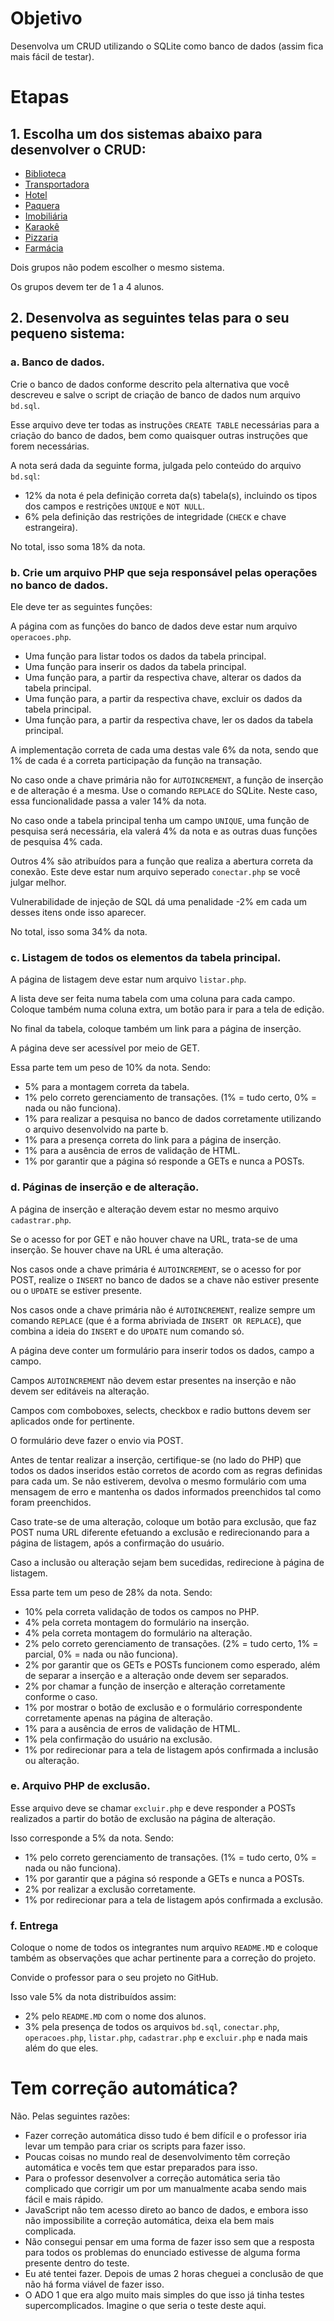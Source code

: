 # Objetivo

Desenvolva um CRUD utilizando o SQLite como banco de dados (assim fica mais fácil de testar).

# Etapas

## 1. Escolha um dos sistemas abaixo para desenvolver o CRUD:

* [Biblioteca](BIBLIOTECA.md)
* [Transportadora](TRANSPORTADORA.md)
* [Hotel](HOTEL.md)
* [Paquera](PAQUERA.md)
* [Imobiliária](IMOBILIARIA.md)
* [Karaokê](KARAOKE.md)
* [Pizzaria](PIZZARIA.md)
* [Farmácia](FARMACIA.md)

Dois grupos não podem escolher o mesmo sistema.

Os grupos devem ter de 1 a 4 alunos.

## 2. Desenvolva as seguintes telas para o seu pequeno sistema:

### a. Banco de dados.

Crie o banco de dados conforme descrito pela alternativa que você descreveu e salve o script de criação de banco de dados num arquivo `bd.sql`.

Esse arquivo deve ter todas as instruções `CREATE TABLE` necessárias para a criação do banco de dados, bem como quaisquer outras instruções que forem necessárias.

A nota será dada da seguinte forma, julgada pelo conteúdo do arquivo `bd.sql`:

* 12% da nota é pela definição correta da(s) tabela(s), incluindo os tipos dos campos e restrições `UNIQUE` e `NOT NULL`.
* 6% pela definição das restrições de integridade (`CHECK` e chave estrangeira).

No total, isso soma 18% da nota.

### b. Crie um arquivo PHP que seja responsável pelas operações no banco de dados.

Ele deve ter as seguintes funções:

A página com as funções do banco de dados deve estar num arquivo `operacoes.php`.

* Uma função para listar todos os dados da tabela principal.
* Uma função para inserir os dados da tabela principal.
* Uma função para, a partir da respectiva chave, alterar os dados da tabela principal.
* Uma função para, a partir da respectiva chave, excluir os dados da tabela principal.
* Uma função para, a partir da respectiva chave, ler os dados da tabela principal.

A implementação correta de cada uma destas vale 6% da nota, sendo que 1% de cada é a correta participação da função na transação.

No caso onde a chave primária não for `AUTOINCREMENT`, a função de inserção e de alteração é a mesma. Use o comando `REPLACE` do SQLite. Neste caso, essa funcionalidade passa a valer 14% da nota.

No caso onde a tabela principal tenha um campo `UNIQUE`, uma função de pesquisa será necessária, ela valerá 4% da nota e as outras duas funções de pesquisa 4% cada.

Outros 4% são atribuídos para a função que realiza a abertura correta da conexão. Este deve estar num arquivo seperado `conectar.php` se você julgar melhor.

Vulnerabilidade de injeção de SQL dá uma penalidade -2% em cada um desses itens onde isso aparecer.

No total, isso soma 34% da nota.

### c. Listagem de todos os elementos da tabela principal.

A página de listagem deve estar num arquivo `listar.php`.

A lista deve ser feita numa tabela com uma coluna para cada campo. Coloque também numa coluna extra, um botão para ir para a tela de edição.

No final da tabela, coloque também um link para a página de inserção.

A página deve ser acessível por meio de GET.

Essa parte tem um peso de 10% da nota. Sendo:
* 5% para a montagem correta da tabela.
* 1% pelo correto gerenciamento de transações. (1% = tudo certo, 0% = nada ou não funciona).
* 1% para realizar a pesquisa no banco de dados corretamente utilizando o arquivo desenvolvido na parte b.
* 1% para a presença correta do link para a página de inserção.
* 1% para a ausência de erros de validação de HTML.
* 1% por garantir que a página só responde a GETs e nunca a POSTs.

### d. Páginas de inserção e de alteração.

A página de inserção e alteração devem estar no mesmo arquivo `cadastrar.php`.

Se o acesso for por GET e não houver chave na URL, trata-se de uma inserção. Se houver chave na URL é uma alteração.

Nos casos onde a chave primária é `AUTOINCREMENT`, se o acesso for por POST, realize o `INSERT` no banco de dados se a chave não estiver presente ou o `UPDATE` se estiver presente.

Nos casos onde a chave primária não é `AUTOINCREMENT`, realize sempre um comando `REPLACE` (que é a forma abriviada de `INSERT OR REPLACE`), que combina a ideia do `INSERT` e do `UPDATE` num comando só.

A página deve conter um formulário para inserir todos os dados, campo a campo.

Campos `AUTOINCREMENT` não devem estar presentes na inserção e não devem ser editáveis na alteração.

Campos com comboboxes, selects, checkbox e radio buttons devem ser aplicados onde for pertinente.

O formulário deve fazer o envio via POST.

Antes de tentar realizar a inserção, certifique-se (no lado do PHP) que todos os dados inseridos estão corretos de acordo com as regras definidas para cada um.
Se não estiverem, devolva o mesmo formulário com uma mensagem de erro e mantenha os dados informados preenchidos tal como foram preenchidos.

Caso trate-se de uma alteração, coloque um botão para exclusão, que faz POST numa URL diferente efetuando a exclusão e redirecionando para a página de listagem, após a confirmação do usuário.

Caso a inclusão ou alteração sejam bem sucedidas, redirecione à página de listagem.

Essa parte tem um peso de 28% da nota. Sendo:
* 10% pela correta validação de todos os campos no PHP.
* 4% pela correta montagem do formulário na inserção.
* 4% pela correta montagem do formulário na alteração.
* 2% pelo correto gerenciamento de transações. (2% = tudo certo, 1% = parcial, 0% = nada ou não funciona).
* 2% por garantir que os GETs e POSTs funcionem como esperado, além de separar a inserção e a alteração onde devem ser separados.
* 2% por chamar a função de inserção e alteração corretamente conforme o caso.
* 1% por mostrar o botão de exclusão e o formulário correspondente corretamente apenas na página de alteração.
* 1% para a ausência de erros de validação de HTML.
* 1% pela confirmação do usuário na exclusão.
* 1% por redirecionar para a tela de listagem após confirmada a inclusão ou alteração.

### e. Arquivo PHP de exclusão.

Esse arquivo deve se chamar `excluir.php` e deve responder a POSTs realizados a partir do botão de exclusão na página de alteração.

Isso corresponde a 5% da nota. Sendo:
* 1% pelo correto gerenciamento de transações. (1% = tudo certo, 0% = nada ou não funciona).
* 1% por garantir que a página só responde a GETs e nunca a POSTs.
* 2% por realizar a exclusão corretamente.
* 1% por redirecionar para a tela de listagem após confirmada a exclusão.

### f. Entrega

Coloque o nome de todos os integrantes num arquivo `README.MD` e coloque também as observações que achar pertinente para a correção do projeto.

Convide o professor para o seu projeto no GitHub.

Isso vale 5% da nota distribuídos assim:

* 2% pelo `README.MD` com o nome dos alunos.
* 3% pela presença de todos os arquivos `bd.sql`, `conectar.php`, `operacoes.php`, `listar.php`, `cadastrar.php` e `excluir.php` e nada mais além do que eles.

# Tem correção automática?

Não. Pelas seguintes razões:

* Fazer correção automática disso tudo é bem difícil e o professor iria levar um tempão para criar os scripts para fazer isso.
* Poucas coisas no mundo real de desenvolvimento têm correção automática e vocês tem que estar preparados para isso.
* Para o professor desenvolver a correção automática seria tão complicado que corrigir um por um manualmente acaba sendo mais fácil e mais rápido.
* JavaScript não tem acesso direto ao banco de dados, e embora isso não impossibilite a correção automática, deixa ela bem mais complicada.
* Não consegui pensar em uma forma de fazer isso sem que a resposta para todos os problemas do enunciado estivesse de alguma forma presente dentro do teste.
* Eu até tentei fazer. Depois de umas 2 horas cheguei a conclusão de que não há forma viável de fazer isso.
* O ADO 1 que era algo muito mais simples do que isso já tinha testes supercomplicados. Imagine o que seria o teste deste aqui.
